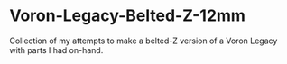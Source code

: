 # Voron-Legacy-Belted-Z-12mm
Collection of my attempts to make a belted-Z version of a Voron Legacy with parts I had on-hand. 
